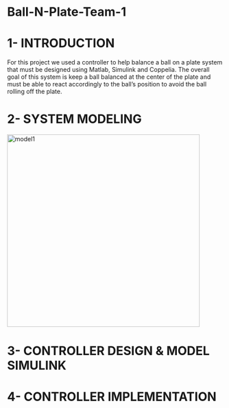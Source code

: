 # Ball-N-Plate-Team-1

# 1- INTRODUCTION

  For this project we used a controller to help balance a ball on a plate system that must be designed using Matlab, Simulink and Coppelia. The overall goal of this system is keep   a ball balanced at the center of the plate and must be able to react accordingly to the ball’s position to avoid the ball rolling off the plate. 

# 2- SYSTEM MODELING

<img width="449" alt="model1" src="https://user-images.githubusercontent.com/76410573/102726385-39315880-42d3-11eb-90c7-e39596caa4be.png">

# 3- CONTROLLER DESIGN & MODEL SIMULINK

# 4- CONTROLLER IMPLEMENTATION

